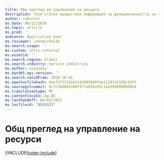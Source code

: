 ```yaml
---
title: Общ преглед на управление на ресурси
description: Тази статия предоставя информация за функционалността за управление на ресурси в операциите на Dynamics 365 Project.
author: ruhercul
ms.date: 06/22/2020
ms.topic: article
ms.prod: ''
audience: Application User
ms.reviewer: johnmichalak
ms.search.scope: ''
ms.custom: intro-internal
ms.assetid: ''
ms.search.region: Global
ms.search.industry: Service industries
ms.author: suvaidya
ms.dyn365.ops.version: ''
ms.search.validFrom: 2020-10-01
ms.openlocfilehash: dae7e7315a2e119a9038e0fae12287a5320c1dfb
ms.sourcegitcommit: 6cfc50d89528df977a8f6a55c1ad39d99800d9b4
ms.translationtype: MT
ms.contentlocale: bg-BG
ms.lasthandoff: 06/03/2022
ms.locfileid: "8920323"
---
```

# <a name="resource-management-overview"></a>Общ преглед на управление на ресурси


[!INCLUDE[footer-include](../includes/footer-banner.md)]